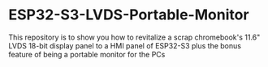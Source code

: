# ESP32-S3-LVDS-Portable-Monitor
 This repository is to show you how to revitalize a scrap chromebook's 11.6" LVDS 18-bit display panel to a HMI panel of ESP32-S3 plus the bonus feature of being a portable monitor for the PCs
